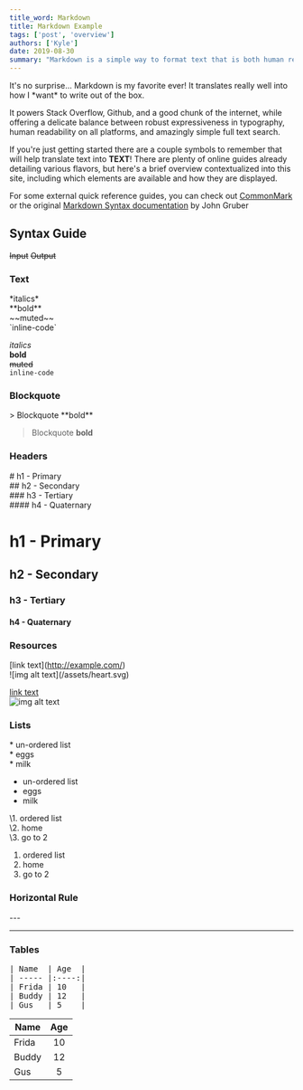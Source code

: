 ```yaml
---
title_word: Markdown
title: Markdown Example
tags: ['post', 'overview']
authors: ['Kyle']
date: 2019-08-30
summary: "Markdown is a simple way to format text that is both human readable and can also be easily converted to a webpage"
---
```


It's no surprise... Markdown is my favorite ever! It translates really well into how I \*want\* to write out of the box.

It powers Stack Overflow, Github, and a good chunk of the internet, while offering a delicate balance between robust expressiveness in typography, human readability on all platforms, and amazingly simple full text search.

If you're just getting started there are a couple symbols to remember that will help translate text into **TEXT**!  There are plenty of online guides already detailing various flavors, but here's a brief overview contextualized into this site, including which elements are available and how they are displayed.

For some external quick reference guides, you can check out [CommonMark](https://commonmark.org/help/) or the original [Markdown Syntax documentation](https://daringfireball.net/projects/markdown/syntax) by John Gruber

## Syntax Guide

<div class="split">
    <span><s>Input</s></span>
    <span><s>Output</s></span>
</div>


### Text



<div class="split">
<span>

\*italics\*  
\*\*bold\*\*  
\~\~muted\~\~  
\`inline-code\`  

</span>
<span>

*italics*  
**bold**  
~~muted~~  
`inline-code`  

</span>
</div>


### Blockquote

<div class="split">
<span>

\> Blockquote \*\*bold\*\*

</span>
<span>

> Blockquote **bold**

</span>
</div>



### Headers

<div class="split">
<span>

\# h1 - Primary  
\## h2 - Secondary  
\### h3 - Tertiary  
\#### h4 - Quaternary  

</span>
<span>


# h1 - Primary

## h2 - Secondary

### h3 - Tertiary

#### h4 - Quaternary

</span>
</div>


### Resources

<div class="split">
<span>

\[link text\](http://example.com/)  
\![img alt text\](/assets/heart.svg)  

</span>
<span>

[link text](http://example.com/)  
![img alt text](/assets/heart.svg)  

</span>
</div>

### Lists

<div class="split">
<span>

\* un-ordered list  
\* eggs  
\* milk  

</span>
<span>


* un-ordered list
* eggs
* milk

</span>
</div>

<div class="split">
<span>

\1. ordered list  
\2. home  
\3. go to 2  


</span>
<span>


1. ordered list
2. home
3. go to 2

</span>
</div>



### Horizontal Rule

<div class="split">
<span>

\---

</span>
<span>

---

</span>
</div>


### Tables

<div class="split">
<span><pre>| Name  | Age  |
| ----- |:----:|
| Frida | 10   |
| Buddy | 12   |
| Gus   | 5    |
</pre></span>
<span>

| Name  | Age  |
| ----- |:----:|
| Frida | 10   |
| Buddy | 12   |
| Gus   | 5    |


</span>
</div>



